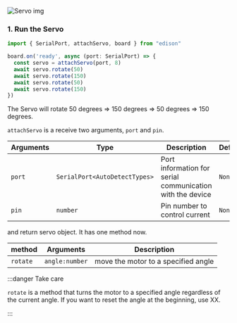 
![Servo img](/img/Servo.svg)

### 1. Run the Servo

```ts
import { SerialPort, attachServo, board } from "edison"

board.on('ready', async (port: SerialPort) => {
  const servo = attachServo(port, 8)
  await servo.rotate(50)
  await servo.rotate(150)
  await servo.rotate(50)
  await servo.rotate(150)
})
```

The Servo will rotate 50 degrees => 150 degrees => 50 degrees => 150 degrees. 

`attachServo` is a receive two arguments, `port` and `pin`.

| Arguments | Type   | Description      | Default |
|-----------|--------|------------------|---------|
| `port`      | `SerialPort<AutoDetectTypes>`  | Port information for serial communication with the device     | `None`    |
| `pin`      | `number`  | Pin number to control current     | `None` |

and return servo object. It has one method now.

| method | Arguments   | Description      | 
|-----------|----------|------------------|
| `rotate` | `angle:number` |move the motor to a specified angle  |

:::danger Take care

`rotate` is a method that turns the motor to a specified angle regardless of the current angle.
If you want to reset the angle at the beginning, use XX.

:::